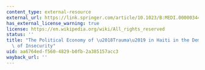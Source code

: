 ```yaml
---
content_type: external-resource
external_url: https://link.springer.com/article/10.1023/B:MEDI.0000034407.39471.d4
has_external_license_warning: true
license: https://en.wikipedia.org/wiki/All_rights_reserved
status: ''
title: "The Political Economy of \u2018Trauma\u2019 in Haiti in the Democratic Era\
  \ of Insecurity"
uid: aa6764ed-f560-4829-b0fb-2a385157acc3
wayback_url: ''
---
```

